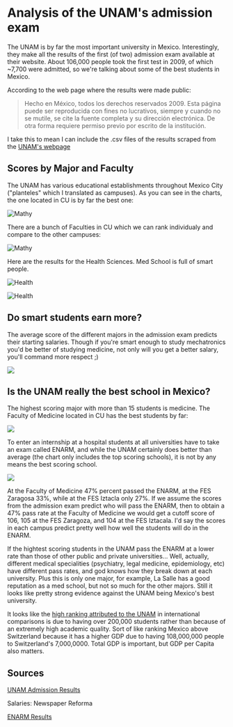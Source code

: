 ﻿Analysis of the UNAM's admission exam======================================The UNAM is by far the most important university in Mexico. Interestingly, they make all the results of the first (of two) admission exam available at their website. About 106,000 people took the first test in 2009, of which ~7,700 were admitted, so we're talking about some of the best students in Mexico.According to the web page where the results were made public:> Hecho en México, todos los derechos reservados 2009. Esta página puede ser reproducida con fines no lucrativos, siempre y cuando no se mutile, se cite la fuente completa y su dirección electrónica. De otra forma requiere permiso previo por escrito de la institución.I take this to mean I can include the .csv files of the results scraped from the [UNAM's webpage](https://servicios.dgae.unam.mx/Febrero2009/resultados/index.html)Scores by Major and Faculty-------------------------------The UNAM has various educational establishments throughout Mexico City("planteles" which I translated as campuses). As you can see in thecharts, the one located in CU is by far the best one:![Mathy](http://imgur.com/OGRAI.png)There are a bunch of Faculties in CU which we can rank individualy andcompare to the other campuses:![Mathy](http://imgur.com/4lQXt.png)Here are the results for the Health Sciences. Med School is full of smart people.![Health](http://imgur.com/zCje1.png)![Health](http://imgur.com/QhHu5.png)Do smart students earn more?------------------------------The average score of the different majors in the admission exam predicts their starting salaries. Though if you're smart enough to study mechatronics you'd be better of studying medicine, not only will you get a better salary, you'll command more respect ;)![](http://imgur.com/71oe5.png)Is the UNAM really the best school in Mexico?------------------------------------------------The highest scoring major with more than 15 students is medicine. TheFaculty of Medicine located in CU has the best students by far:![](http://imgur.com/FGia2.png)To enter an internship at a hospital students at all universities  have to take an exam called ENARM, and while the UNAM certainly does better than average (the chart only includes the top scoring schools), it is not by any means the best scoring school.![](http://imgur.com/ag4ig.png)At the Faculty of Medicine 47% percent passed the ENARM, at the FES Zaragosa 33%, while at theFES Iztacla only 27%. If we assume thescores from the admission exam predict who will pass the ENARM, thento obtain a 47% pass rate at the Faculty of Medicine we would get acutoff score of 106, 105 at the FES Zaragoza, and 104 at the FESIztacala. I'd say the scores in each campus predict pretty wellhow well the students will do in the ENARM.If the hightest scoring students in the UNAM pass the ENARM at a lowerrate than those of other public and private universities... Well,actually, different medical specialities (psychiatry, legal medicine,epidemiology, etc) have different pass rates, and god knows how theybreak down at each university. Plus this is only one major, for example, La Salle has a good reputation as a med school,but not so much for the other majors. Still it looks like prettystrong evidence against the UNAM being Mexico's best university.It looks like the [high ranking attributed to the UNAM](http://en.wikipedia.org/wiki/National_Autonomous_University_of_Mexico#Rankings) in international comparisons is due to having over 200,000 students rather than because of an extremely high academic quality. Sort of like ranking Mexico above Switzerland because it has a higher GDP due to having 108,000,000 people to Switzerland's 7,000,0000. Total GDP is important, but GDP per Capita also matters.Sources------------------[UNAM Admission Results](https://servicios.dgae.unam.mx/Febrero2009/resultados/index.html)Salaries: Newspaper Reforma[ENARM Results](http://www.scribd.com/doc/16624058/universidades)